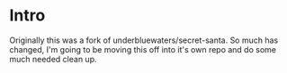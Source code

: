 Intro
=====

Originally this was a fork of underbluewaters/secret-santa. So much has changed, I'm going to be moving this off into it's own repo and do some much needed clean up. 

